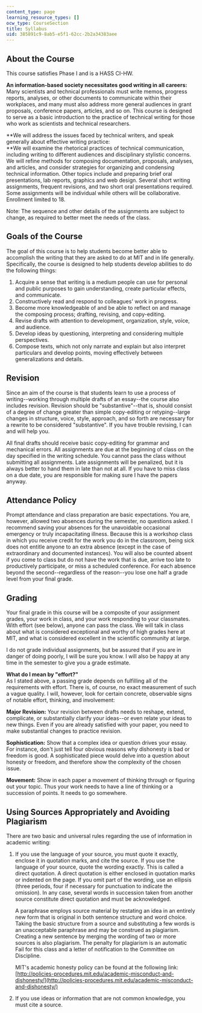 ```yaml
---
content_type: page
learning_resource_types: []
ocw_type: CourseSection
title: Syllabus
uid: 385891c9-8ab5-e5f1-62cc-2b2a34383aee
---
```


About the Course
----------------

This course satisfies Phase I and is a HASS CI-HW.

**An information-based society necessitates good writing in all careers:**  
Many scientists and technical professionals must write memos, progress reports, analyses, or other documents to communicate within their workplaces, and many must also address more general audiences in grant proposals, conference papers, articles, and so on. This course is designed to serve as a basic introduction to the practice of technical writing for those who work as scientists and technical researchers.

**We will address the issues faced by technical writers, and speak generally about effective writing practice:  
**We will examine the rhetorical practices of technical communication, including writing to different audiences and disciplinary stylistic concerns. We will refine methods for composing documentation, proposals, analyses, and articles, and consider strategies for organizing and condensing technical information. Other topics include and preparing brief oral presentations, lab reports, graphics and web design. Several short writing assignments, frequent revisions, and two short oral presentations required. Some assignments will be individual while others will be collaborative. Enrollment limited to 18.

Note: The sequence and other details of the assignments are subject to change, as required to better meet the needs of the class.

Goals of the Course
-------------------

The goal of this course is to help students become better able to accomplish the writing that they are asked to do at MIT and in life generally. Specifically, the course is designed to help students develop abilities to do the following things:

1.  Acquire a sense that writing is a medium people can use for personal and public purposes to gain understanding, create particular effects, and communicate.
2.  Constructively read and respond to colleagues' work in progress.
3.  Become more knowledgeable of and be able to reflect on and manage the composing process; drafting, revising, and copy-editing.
4.  Revise drafts with attention to development, organization, style, voice, and audience.
5.  Develop ideas by questioning, interpreting and considering multiple perspectives.
6.  Compose texts, which not only narrate and explain but also interpret particulars and develop points, moving effectively between generalizations and details.

Revision
--------

Since an aim of the course is that students learn to use a process of writing--working through multiple drafts of an essay--the course also includes revision. Revision should be "substantive"--that is, should consist of a degree of change greater than simple copy-editing or retyping--large changes in structure, voice, style, approach, and so forth are necessary for a rewrite to be considered "substantive". If you have trouble revising, I can and will help you.

All final drafts should receive basic copy-editing for grammar and mechanical errors. All assignments are due at the beginning of class on the day specified in the writing schedule. You cannot pass the class without submitting all assignments. Late assignments will be penalized, but it is always better to hand them in late than not at all. If you have to miss class on a due date, you are responsible for making sure I have the papers anyway.

Attendance Policy
-----------------

Prompt attendance and class preparation are basic expectations. You are, however, allowed two absences during the semester, no questions asked. I recommend saving your absences for the unavoidable occasional emergency or truly incapacitating illness. Because this is a workshop class in which you receive credit for the work you do in the classroom, being sick does not entitle anyone to an extra absence (except in the case of extraordinary and documented instances). You will also be counted absent if you come to class but do not have the work that is due, arrive too late to productively participate, or miss a scheduled conference. For each absence beyond the second--regardless of the reason--you lose one half a grade level from your final grade.

Grading
-------

Your final grade in this course will be a composite of your assignment grades, your work in class, and your work responding to your classmates. With effort (see below), anyone can pass the class. We will talk in class about what is considered exceptional and worthy of high grades here at MIT, and what is considered excellent in the scientific community at large.

I do not grade individual assignments, but be assured that if you are in danger of doing poorly, I will be sure you know. I will also be happy at any time in the semester to give you a grade estimate.

**What do I mean by "effort?"**  
As I stated above, a passing grade depends on fulfilling all of the requirements with effort. There is, of course, no exact measurement of such a vague quality. I will, however, look for certain concrete, observable signs of notable effort, thinking, and involvement:

**Major Revision:** Your revision between drafts needs to reshape, extend, complicate, or substantially clarify your ideas--or even relate your ideas to new things. Even if you are already satisfied with your paper, you need to make substantial changes to practice revision.

**Sophistication:** Show that a complex idea or question drives your essay. For instance, don't just tell four obvious reasons why dishonesty is bad or freedom is good. A sophisticated piece would delve into a question about honesty or freedom, and therefore show the complexity of the chosen issue.

**Movement:** Show in each paper a movement of thinking through or figuring out your topic. Thus your work needs to have a line of thinking or a succession of points. It needs to go somewhere.

Using Sources Appropriately and Avoiding Plagiarism
---------------------------------------------------

There are two basic and universal rules regarding the use of information in academic writing:

1.  If you use the language of your source, you must quote it exactly, enclose it in quotation marks, and cite the source. If you use the language of your source, quote the wording exactly. This is called a direct quotation. A direct quotation is either enclosed in quotation marks or indented on the page. If you omit part of the wording, use an ellipsis (three periods, four if necessary for punctuation to indicate the omission). In any case, several words in succession taken from another source constitute direct quotation and must be acknowledged.  
      
    A paraphrase employs source material by restating an idea in an entirely new form that is original in both sentence structure and word choice. Taking the basic structure from a source and substituting a few words is an unacceptable paraphrase and may be construed as plagiarism. Creating a new sentence by merging the wording of two or more sources is also plagiarism. The penalty for plagiarism is an automatic Fail for this class and a letter of notification to the Committee on Discipline.  
      
    MIT's academic honesty policy can be found at the following link:  
    [http://policies-procedures.mit.edu/academic-misconduct-and-dishonesty/](http://policies-procedures.mit.edu/academic-misconduct-and-dishonesty/)
2.  If you use ideas or information that are not common knowledge, you must cite a source.